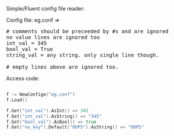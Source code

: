 Simple/Fluent config file reader:


Config file: eg.conf =>
<pre>
# comments should be preceeded by #s and are ignored
no value lines are ignored too
int_val = 345
bool_val = True
string_val = any string. only single line though.
 
# empty lines above are ignored too.
</pre>

Access code:

``` go

f := NewConfigo("eg.conf")
f.Load()

f.Get("int_val").AsInt() => 345
f.Get("int_val").AsString() => "345"
f.Get("bool_val").AsBool() => true
f.Get("no_key").Default("OOPS").AsString() => "OOPS"

```
